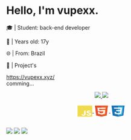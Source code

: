 # Hello, I'm vupexx.
<p> 🎓 | Student:  back-end developer </p>
<p> 🌴 | Years old: 17y </p>
<p> 🌐 | From: Brazil </p>
<p> 🔧 | Project's

https://vupexx.xyz/ <br>
comming...</p>

<div align="center">
  <a href="https://github.com/cachoojr/">
  <img height="180em" src="https://github-readme-stats.vercel.app/api?username=cachoojr&show_icons=true&theme=midnight-purple&include_all_commits=true&count_private=true"/>
  <img height="180em" src="https://github-readme-stats.vercel.app/api/top-langs/?username=cachoojr&layout=compact&langs_count=7&theme=dark"/>
</div>
<div style="display: inline_block"><br>
  <center>
  <img align="center" alt="Js" height="30" width="40" src="https://raw.githubusercontent.com/devicons/devicon/master/icons/javascript/javascript-plain.svg">
  <img align="center" alt="HTML" height="30" width="40" src="https://raw.githubusercontent.com/devicons/devicon/master/icons/html5/html5-original.svg">
  <img align="center" alt="CSS" height="30" width="40" src="https://raw.githubusercontent.com/devicons/devicon/master/icons/css3/css3-original.svg">
  </center>
    </div>
  
  ##
 
<div> 
  <a href="https://www.instagram.com/carlosjr013_/" target="_blank"><img src="https://img.shields.io/badge/-Instagram-%23E4405F?style=for-the-badge&logo=instagram&logoColor=white" target="_blank"></a>
 <a href="https://discord.com/users/975853751929823242" target="_blank"><img src="https://img.shields.io/badge/Discord-7289DA?style=for-the-badge&logo=discord&logoColor=white" target="_blank"></a> 
  <a href = "mailto:yjuniorbrgc@gmail.com"><img src="https://img.shields.io/badge/-Gmail-%23333?style=for-the-badge&logo=gmail&logoColor=black" target="_blank"></a>
 
 
</div>

